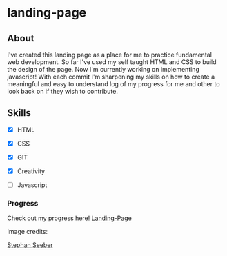 # landing-page

## About
I've created this landing page as a place for me to practice fundamental web
development. So far I've used my self  taught HTML and CSS to build the design of 
the page. Now I'm currently working on implementing javascript! With each commit I'm
sharpening my skills on how to create a meaningful and easy to understand log of my
progress for me and other to look back on if they wish to contribute.


## Skills 

- [x] HTML
- [x] CSS
- [x] GIT
- [x] Creativity
- [ ] Javascript


### Progress
Check out my progress here! [Landing-Page](https://sebiprograms.github.io/landing-page/)


Image credits:

[Stephan Seeber](https://www.pexels.com/@stywo/)

